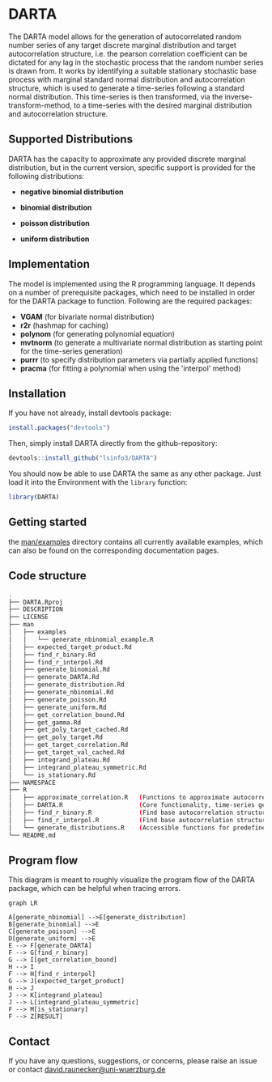 # DARTA

The DARTA model allows for the generation of autocorrelated random number series of any target discrete marginal distribution and target autocorrelation structure, i.e. the pearson correlation coefficient can be dictated for any lag in the stochastic process that the random number series is drawn from. It works by identifying a suitable stationary stochastic base process with marginal standard normal distribution and autocorrelation structure, which is used to generate a time-series following a standard normal distribution. This time-series is then transformed, via the inverse-transform-method, to a time-series with the desired marginal distribution and autocorrelation structure.

## Supported Distributions

DARTA has the capacity to approximate any provided discrete marginal distribution, but in the current version, specific support is provided for the following distributions:

-   **negative binomial distribution**

-   **binomial distribution**

-   **poisson distribution**

-   **uniform distribution**

## Implementation

The model is implemented using the R programming language. It depends on a number of prerequisite packages, which need to be installed in order for the DARTA package to function. Following are the required packages:

-   **VGAM** (for bivariate normal distribution)
-   **r2r** (hashmap for caching)
-   **polynom** (for generating polynomial equation)
-   **mvtnorm** (to generate a multivariate normal distribution as starting point for the time-series generation)
-   **purrr** (to specify distribution parameters via partially applied functions)
-   **pracma** (for fitting a polynomial when using the 'interpol' method)

## Installation

If you have not already, install devtools package:

``` r
install.packages("devtools")
```

Then, simply install DARTA directly from the github-repository:

``` r
devtools::install_github("lsinfo3/DARTA")
```

You should now be able to use DARTA the same as any other package. Just load it into the Environment with the <code>library</code> function:

``` r
library(DARTA)
```

## Getting started

the [man/examples](man/examples) directory contains all currently available examples, which can also be found on the corresponding documentation pages.

## Code structure

``` bash
.
├── DARTA.Rproj
├── DESCRIPTION
├── LICENSE
├── man
│   ├── examples
│   │   └── generate_nbinomial_example.R
│   ├── expected_target_product.Rd
│   ├── find_r_binary.Rd
│   ├── find_r_interpol.Rd
│   ├── generate_binomial.Rd
│   ├── generate_DARTA.Rd
│   ├── generate_distribution.Rd
│   ├── generate_nbinomial.Rd
│   ├── generate_poisson.Rd
│   ├── generate_uniform.Rd
│   ├── get_correlation_bound.Rd
│   ├── get_gamma.Rd
│   ├── get_poly_target_cached.Rd
│   ├── get_poly_target.Rd
│   ├── get_target_correlation.Rd
│   ├── get_target_val_cached.Rd
│   ├── integrand_plateau.Rd
│   ├── integrand_plateau_symmetric.Rd
│   └── is_stationary.Rd
├── NAMESPACE
├── R
│   ├── approximate_correlation.R   (Functions to approximate autocorrelation)
│   ├── DARTA.R                     (Core functionality, time-series generation)
│   ├── find_r_binary.R             (Find base autocorrelation structure by binary search)
│   ├── find_r_interpol.R           (Find base autocorrelation structure by interpolation from polynomial)
│   └── generate_distributions.R    (Accessible functions for predefined CDFs)
└── README.md
```

## Program flow

This diagram is meant to roughly visualize the program flow of the DARTA package, which can be helpful when tracing errors.

``` mermaid
graph LR

A[generate_nbinomial] -->E[generate_distribution]
B[generate_binomial] -->E
C[generate_poisson] -->E
D[generate_uniform] -->E
E --> F[generate_DARTA]
F --> G[find_r_binary]
G --> I[get_correlation_bound]
H --> I
F --> H[find_r_interpol]
G --> J[expected_target_product]
H --> J
J --> K[integrand_plateau]
J --> L[integrand_plateau_symmetric]
F --> M[is_stationary]
F --> Z[RESULT]
```

## Contact

If you have any questions, suggestions, or concerns, please raise an issue or contact [david.raunecker\@uni-wuerzburg.de](mailto:david.raunecker@uni-wuerzburg.de)
